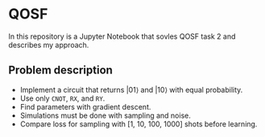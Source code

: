 # QOSF

In this repository is a Jupyter Notebook that sovles QOSF task 2 and describes my approach. 

## Problem description
- Implement a circuit that returns $|01\rangle$ and $|10\rangle$ with equal probability.
- Use only `CNOT`, `RX`, and `RY`.
- Find parameters with gradient descent.
- Simulations must be done with sampling and noise.
- Compare loss for sampling with [1, 10, 100, 1000] shots before learning.
